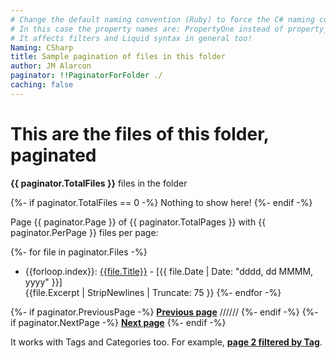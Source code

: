 ```yaml
---
# Change the default naming convention (Ruby) to force the C# naming convention instead
# In this case the property names are: PropertyOne instead of property_one
# It affects filters and Liquid syntax in general too!
Naming: CSharp
title: Sample pagination of files in this folder
author: JM Alarcon
paginator: !!PaginatorForFolder ./
caching: false
---
```


# This are the files of this folder, paginated

**{{ paginator.TotalFiles }}** files in the folder

{%- if paginator.TotalFiles == 0 -%}
Nothing to show here!
{%- endif -%}

Page {{ paginator.Page }} of {{ paginator.TotalPages }} with {{ paginator.PerPage }} files per page:

{%- for file in paginator.Files -%}
- {{forloop.index}}: [{{file.Title}}]({{file.URL}}) - [{{ file.Date | Date: "dddd, dd MMMM, yyyy" }}]<br>{{file.Excerpt | StripNewlines | Truncate: 75 }}
{%- endfor -%}

{%- if paginator.PreviousPage -%}
**[Previous page](?page={{paginator.PreviousPage}})** ////// 
{%- endif -%} {%- if paginator.NextPage -%}
**[Next page](?page={{paginator.NextPage}})**
{%- endif -%}

It works with Tags and Categories too. For example, **[page 2 filtered by Tag](?Tag=reference&page=2)**.
